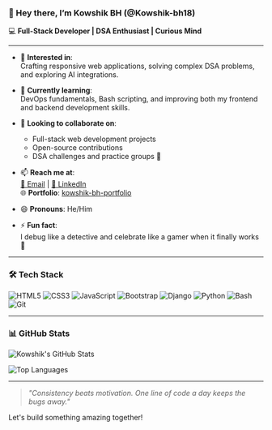 ### 👋 Hey there, I’m Kowshik BH (@Kowshik-bh18)

💻 **Full-Stack Developer | DSA Enthusiast | Curious Mind**

---

- 👀 **Interested in**:  
  Crafting responsive web applications, solving complex DSA problems, and exploring AI integrations.

- 🌱 **Currently learning**:  
  DevOps fundamentals, Bash scripting, and improving both my frontend and backend development skills.

- 🤝 **Looking to collaborate on**:  
  - Full-stack web development projects  
  - Open-source contributions  
  - DSA challenges and practice groups 🚀

- 📫 **Reach me at**:  
  [📧 Email](mailto:kowshik.bh18@gmail.com) | [💼 LinkedIn](https://www.linkedin.com/in/kowshik-bh18/)  
  🌐 **Portfolio**: [kowshik-bh-portfolio](https://kowshikportfolio-bzevbqhpr6fuwicgjzebwe.streamlit.app/)

- 😄 **Pronouns**: He/Him  
- ⚡ **Fun fact**:  
  I debug like a detective and celebrate like a gamer when it finally works 🎉

---

### 🛠️ Tech Stack

![HTML5](https://img.shields.io/badge/HTML5-E34F26?logo=html5&logoColor=white&style=flat)
![CSS3](https://img.shields.io/badge/CSS3-1572B6?logo=css3&logoColor=white&style=flat)
![JavaScript](https://img.shields.io/badge/JavaScript-F7DF1E?logo=javascript&logoColor=black&style=flat)
![Bootstrap](https://img.shields.io/badge/Bootstrap-7952B3?logo=bootstrap&logoColor=white&style=flat)
![Django](https://img.shields.io/badge/Django-092E20?logo=django&logoColor=white&style=flat)
![Python](https://img.shields.io/badge/Python-3776AB?logo=python&logoColor=white&style=flat)
![Bash](https://img.shields.io/badge/Bash-4EAA25?logo=gnubash&logoColor=white&style=flat)
![Git](https://img.shields.io/badge/Git-F05032?logo=git&logoColor=white&style=flat)

---

### 📊 GitHub Stats

![Kowshik's GitHub Stats](https://github-readme-stats.vercel.app/api?username=Kowshik-bh18&show_icons=true&theme=radical)

![Top Languages](https://github-readme-stats.vercel.app/api/top-langs/?username=Kowshik-bh18&layout=compact&theme=radical)

---

> _"Consistency beats motivation. One line of code a day keeps the bugs away."_

Let's build something amazing together!

